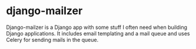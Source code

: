 django-mailzer
=====

Django-mailzer is a Django app with some stuff I often need when building Django applications.
It includes email templating and a mail queue and uses Celery for sending mails in the queue.
